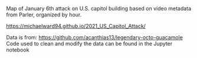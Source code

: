 Map of January 6th attack on U.S. capitol building based on video metadata from Parler, organized by hour.

https://michaelward94.github.io/2021_US_Capitol_Attack/

Data is from: https://github.com/acanthias13/legendary-octo-guacamole
Code used to clean and modify the data can be found in the Jupyter notebook
